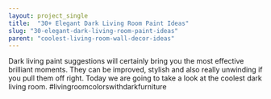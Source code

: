 ```yaml
---
layout: project_single
title:  "30+ Elegant Dark Living Room Paint Ideas"
slug: "30-elegant-dark-living-room-paint-ideas"
parent: "coolest-living-room-wall-decor-ideas"
---
```

Dark living paint  suggestions  will certainly bring you the most effective brilliant moments. They can be improved, stylish and also really unwinding if you pull them off right. Today we are going to take a look at the coolest dark living room. #livingroomcolorswithdarkfurniture